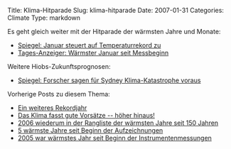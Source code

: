 Title: Klima-Hitparade
Slug: klima-hitparade
Date: 2007-01-31
Categories: Climate
Type: markdown

Es geht gleich weiter mit der Hitparade der wärmsten Jahre und Monate:

- [Spiegel: Januar steuert auf Temperaturrekord zu](http://www.spiegel.de/wissenschaft/natur/0%2C1518%2C463233%2C00.html)
- [Tages-Anzeiger: Wärmster Januar seit Messbeginn](http://www.tagesanzeiger.ch/dyn/news/schweiz/714571.html)

Weitere Hiobs-Zukunftsprognosen:

- [Spiegel: Forscher sagen für Sydney Klima-Katastrophe voraus](http://www.spiegel.de/wissenschaft/natur/0%2C1518%2C463444%2C00.html)

Vorherige Posts zu diesem Thema:

- [Ein weiteres Rekordjahr](http://spinlock.ch/blog/2007/01/10/ein-weiteres-rekordjahr/)
- [Das Klima fasst gute Vorsätze -- höher hinaus!](http://spinlock.ch/blog/2007/01/04/das-klima-fasst-sich-gute-vorsatze-hoher-hinaus/)
- [2006 wiederum in der Rangliste der wärmsten Jahre seit 150 Jahren](http://spinlock.ch/blog/2007/01/02/2006-wiederum-in-der-rangliste-der-warmsten-jahre-seit-150-jahren/)
- [5 wärmste Jahre seit Beginn der Aufzeichnungen](http://spinlock.ch/blog/2006/01/25/5-warmste-jahre-seit-beginn-der-aufzeichnungen/)
- [2005 war wärmstes Jahr seit Beginn der Instrumentenmessungen](http://spinlock.ch/blog/2005/12/18/2005-war-warmstes-jahr-seit-beginn-der-instrumentenmessungen/)
